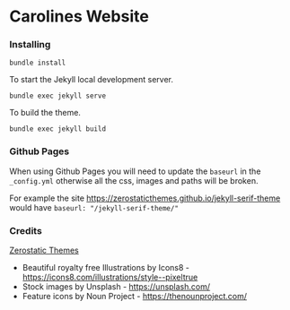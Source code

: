 # Carolines Website
### Installing

```
bundle install
``` 

To start the Jekyll local development server.

```
bundle exec jekyll serve
``` 

To build the theme.
 
```
bundle exec jekyll build
```
### Github Pages
When using Github Pages you will need to update the `baseurl` in the `_config.yml` otherwise all the css, images and paths will be broken.

For example the site https://zerostaticthemes.github.io/jekyll-serif-theme would have `baseurl: "/jekyll-serif-theme/"`

### Credits

[Zerostatic Themes](https://www.zerostatic.io)

- Beautiful royalty free Illustrations by Icons8 - https://icons8.com/illustrations/style--pixeltrue
- Stock images by Unsplash - https://unsplash.com/
- Feature icons by Noun Project - https://thenounproject.com/
